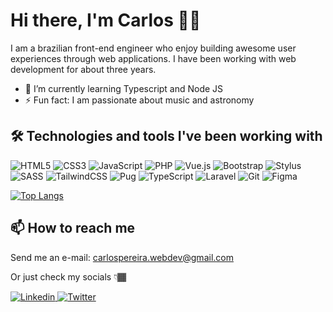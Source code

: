 # Hi there, I'm Carlos 👋🏾

I am a brazilian front-end engineer who enjoy building awesome user experiences through web applications. I have been working with web development for about three years.

- 🌱 I’m currently learning Typescript and Node JS
- ⚡ Fun fact: I am passionate about music and astronomy

## 🛠️ Technologies and tools I've been working with
![HTML5](https://img.shields.io/badge/html5-%23323330.svg?style=for-the-badge&logo=html5&logoColor=white)
![CSS3](https://img.shields.io/badge/css3-%23323330.svg?style=for-the-badge&logo=css3&logoColor=white)
![JavaScript](https://img.shields.io/badge/javascript-%23323330.svg?style=for-the-badge&logo=javascript&logoColor=%23F7DF1E)
![PHP](https://img.shields.io/badge/php-%23323330.svg?style=for-the-badge&logo=php&logoColor=white)
![Vue.js](https://img.shields.io/badge/vuejs-%23323330.svg?style=for-the-badge&logo=vuedotjs&logoColor=%234FC08D)
![Bootstrap](https://img.shields.io/badge/bootstrap-%23323330.svg?style=for-the-badge&logo=bootstrap&logoColor=white)
![Stylus](https://img.shields.io/badge/stylus-%23323330.svg?style=for-the-badge&logo=stylus&logoColor=white)
![SASS](https://img.shields.io/badge/SASS-%23323330.svg?style=for-the-badge&logo=SASS&logoColor=white)
![TailwindCSS](https://img.shields.io/badge/tailwindcss-%23323330.svg?style=for-the-badge&logo=tailwind-css&logoColor=white)
![Pug](https://img.shields.io/badge/Pug-FFF?style=for-the-badge&logo=pug&logoColor=A86454)
![TypeScript](https://img.shields.io/badge/typescript-%23323330.svg?style=for-the-badge&logo=typescript&logoColor=white)
![Laravel](https://img.shields.io/badge/laravel-%23323330.svg?style=for-the-badge&logo=laravel&logoColor=white)
![Git](https://img.shields.io/badge/git-%23323330.svg?style=for-the-badge&logo=git&logoColor=white)
![Figma](https://img.shields.io/badge/figma-%23323330.svg?style=for-the-badge&logo=figma&logoColor=white)

[![Top Langs](https://github-readme-stats.vercel.app/api/top-langs/?username=sameoldcarlos&layout=compact)](https://github.com/anuraghazra/github-readme-stats)


## 📫 How to reach me

Send me an e-mail: carlospereira.webdev@gmail.com

Or just check my socials 👇🏾

  <a href="https://www.linkedin.com/in/carlos-alves-webdev/">
    <img src="https://img.shields.io/badge/linkedin-%230077B5.svg?style=for-the-badge&logo=linkedin&logoColor=white" title="Linkedin" alt="Linkedin"/>
  </a>
  <a href="https://www.twitter.com/sameoldcarlos/">
    <img src="https://img.shields.io/badge/twitter-52b5f7.svg?style=for-the-badge&logo=twitter&logoColor=white" title="Twitter" alt="Twitter"/>
  </a>

<!--
**sameoldcarlos/sameoldcarlos** is a ✨ _special_ ✨ repository because its `README.md` (this file) appears on your GitHub profile.

Here are some ideas to get you started:

- 🔭 I’m currently working on ...
- 🌱 I’m currently learning ...
- 👯 I’m looking to collaborate on ...
- 🤔 I’m looking for help with ...
- 💬 Ask me about ...
- 📫 How to reach me: ...
- 😄 Pronouns: ...
- ⚡ Fun fact: ...
-->
